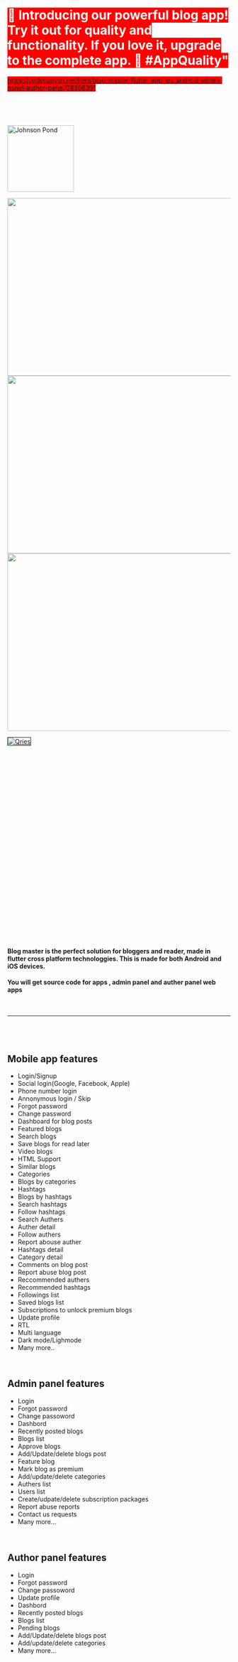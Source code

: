 <h1><span style="background-color: #ff0000; color: #ffffff;">📱 Introducing our powerful blog app! Try it out for quality and functionality. If you love it, upgrade to the complete app. 🚀 #AppQuality"</span></h1>
<p><span style="background-color: #ff0000; color: #ffffff;"><a title="https://codecanyon.net/item/blog-master-flutter-app-ios-android-admin-panel-author-panel/38886391" href="https://codecanyon.net/item/blog-master-flutter-app-ios-android-admin-panel-author-panel/38886391">https://codecanyon.net/item/blog-master-flutter-app-ios-android-admin-panel-author-panel/38886391</a></span></p>
<p>&nbsp;</p>
<p>&nbsp;</p>

<p><a href="https://play.google.com/store/apps/details?id=com.appsworld.blogmaster" target="_blank" rel="noopener"> <img src="http://fwdtechnology.co/code_canyon_assets/Common/playstore.png" alt="Johnson Pond" height="150" /> </a></p>
<p><a href="https://youtu.be/1f89cIowMAU&rdquo; target="> <img src="http://fwdtechnology.co/code_canyon_assets/blog_master/2.png" width="1000" height="400" /> </a> <a href="https://blogmaster-admin-panel.firebaseapp.com"> <img src="http://fwdtechnology.co/code_canyon_assets/blog_master/3.png" width="1000" height="400" /> </a> <a href="https://blogmaster-author-panel.firebaseapp.com"> <img src="http://fwdtechnology.co/code_canyon_assets/blog_master/4.png" width="1000" height="400" /> </a></p>
<p><a href="https://codecanyon.net/item/sayhi-a-complete-social-media-platform-for-your-next-tiktokinstagramfacebooksnapchat/48428152"> <img style="border: 1px solid;" src="https://firebasestorage.googleapis.com/v0/b/musicy-46533.appspot.com/o/Try%20our%20new%20Social%20media%20project.png?alt=media&token=435fde3a-96c3-4d04-b548-84b52b1e9f99" alt="Qries" /> </a></p>

<p><img src="http://fwdtechnology.co/code_canyon_assets/blog_master/5.png" alt="" /></p>
<p><img src="http://fwdtechnology.co/code_canyon_assets/blog_master/6.png" alt="" /></p>
<p><img src="http://fwdtechnology.co/code_canyon_assets/blog_master/7.png" alt="" /></p>
<p><img src="http://fwdtechnology.co/code_canyon_assets/blog_master/8.png" alt="" /></p>
<p><img src="http://fwdtechnology.co/code_canyon_assets/blog_master/9.png" alt="" /></p>
<p><img src="http://fwdtechnology.co/code_canyon_assets/blog_master/10.png" alt="" /></p>
<p><img src="http://fwdtechnology.co/code_canyon_assets/blog_master/11.png" alt="" /></p>
<p><img src="http://fwdtechnology.co/code_canyon_assets/blog_master/12.png" alt="" /></p>
<p><img src="http://fwdtechnology.co/code_canyon_assets/blog_master/13.png" alt="" /></p>
<p><img src="http://fwdtechnology.co/code_canyon_assets/blog_master/14.png" alt="" /></p>
<p><img src="http://fwdtechnology.co/code_canyon_assets/blog_master/15.png" alt="" /></p>
<p><img src="http://fwdtechnology.co/code_canyon_assets/blog_master/16.png" alt="" /></p>
<p><img src="http://fwdtechnology.co/code_canyon_assets/blog_master/17.png" alt="" /></p>
<p><img src="http://fwdtechnology.co/code_canyon_assets/blog_master/18.png" alt="" /></p>
<p><img src="http://fwdtechnology.co/code_canyon_assets/blog_master/19.png" alt="" /></p>
<p><img src="http://fwdtechnology.co/code_canyon_assets/blog_master/20.png" alt="" /></p>
<p><img src="http://fwdtechnology.co/code_canyon_assets/blog_master/21.png" alt="" /></p>
<p><img src="http://fwdtechnology.co/code_canyon_assets/blog_master/22.png" alt="" /></p>
<p><img src="http://fwdtechnology.co/code_canyon_assets/blog_master/23.png" alt="" /></p>
<p><img src="http://fwdtechnology.co/code_canyon_assets/blog_master/24.png" alt="" /></p>
<p><img src="http://fwdtechnology.co/code_canyon_assets/blog_master/25.png" alt="" /></p>
<p><img src="http://fwdtechnology.co/code_canyon_assets/blog_master/26.png" alt="" /></p>
<p><img src="http://fwdtechnology.co/code_canyon_assets/blog_master/27.png" alt="" /></p>
<p><img src="http://fwdtechnology.co/code_canyon_assets/blog_master/28.png" alt="" /></p>
<p><img src="http://fwdtechnology.co/code_canyon_assets/blog_master/29.png" alt="" /></p>
<p><img src="http://fwdtechnology.co/code_canyon_assets/blog_master/30.png" alt="" /></p>
<p><img src="http://fwdtechnology.co/code_canyon_assets/blog_master/31.png" alt="" /></p>
<p><img src="http://fwdtechnology.co/code_canyon_assets/blog_master/32.png" alt="" /></p>
<p><img src="http://fwdtechnology.co/code_canyon_assets/blog_master/33.png" alt="" /></p>
<p><img src="http://fwdtechnology.co/code_canyon_assets/blog_master/34.png" alt="" /></p>
<p><img src="http://fwdtechnology.co/code_canyon_assets/blog_master/35.png" alt="" /></p>
<h4><strong>Blog master</strong> is the perfect solution for bloggers and reader, made in flutter cross platform technologgies. This is made for both Android and iOS devices.&nbsp;</h4>
<h4>You will get source code for apps , admin panel and auther panel web apps</h4>
<p>&nbsp;</p>
<hr />
<h2>&nbsp;</h2>
<h2><strong>Mobile app features</strong></h2>
<ul>
<li>Login/Signup</li>
<li>Social login(Google, Facebook, Apple)</li>
<li>Phone number login</li>
<li>Annonymous login / Skip</li>
<li>Forgot password</li>
<li>Change password</li>
<li>Dashboard for blog posts</li>
<li>Featured blogs</li>
<li>Search blogs</li>
<li>Save blogs for read later</li>
<li>Video blogs</li>
<li>HTML Support</li>
<li>Similar blogs</li>
<li>Categories</li>
<li>Blogs by categories</li>
<li>Hashtags</li>
<li>Blogs by hashtags</li>
<li>Search hashtags</li>
<li>Follow hashtags</li>
<li>Search Authers</li>
<li>Auther detail</li>
<li>Follow authers</li>
<li>Report abouse auther</li>
<li>Hashtags detail</li>
<li>Category detail</li>
<li>Comments on blog post</li>
<li>Report abuse blog post</li>
<li>Reccommended authers</li>
<li>Recommended hashtags</li>
<li>Followings list</li>
<li>Saved blogs list</li>
<li>Subscriptions to unlock premium blogs</li>
<li>Update profile</li>
<li>RTL</li>
<li>Multi language</li>
<li>Dark mode/Lighmode</li>
<li>Many more..</li>
</ul>
<p>&nbsp;</p>
<h2><strong>Admin panel features</strong></h2>
<ul>
<li>Login</li>
<li>Forgot password</li>
<li>Change passoword</li>
<li>Dashbord</li>
<li>Recently posted blogs</li>
<li>Blogs list</li>
<li>Approve blogs</li>
<li>Add/Update/delete blogs post</li>
<li>Feature blog</li>
<li>Mark blog as premium</li>
<li>Add/update/delete categories</li>
<li>Authers list</li>
<li>Users list</li>
<li>Create/udpate/delete subscription packages</li>
<li>Report abuse reports</li>
<li>Contact us requests</li>
<li>Many more...</li>
</ul>
<p>&nbsp;</p>
<h2><strong>Author panel features</strong></h2>
<ul>
<li>Login</li>
<li>Forgot password</li>
<li>Change passoword</li>
<li>Update profile</li>
<li>Dashbord</li>
<li>Recently posted blogs</li>
<li>Blogs list</li>
<li>Pending blogs</li>
<li>Add/Update/delete blogs post</li>
<li>Add/update/delete categories</li>
<li>Many more...</li>
</ul>
<p>&nbsp;</p>
<p>&nbsp;</p>
<h2>&nbsp;</h2>
